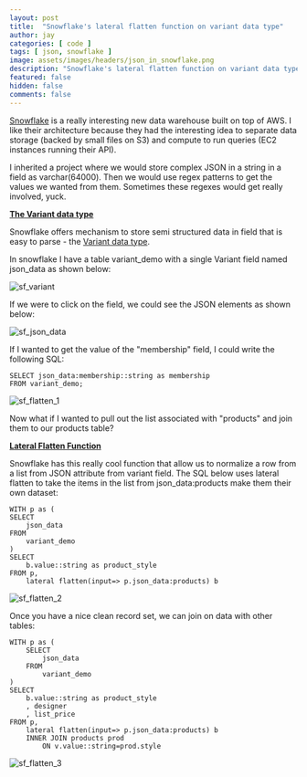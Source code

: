 ```yaml
---
layout: post
title:  "Snowflake's lateral flatten function on variant data type"
author: jay
categories: [ code ]
tags: [ json, snowflake ]
image: assets/images/headers/json_in_snowflake.png
description: "Snowflake's lateral flatten function on variant data type"
featured: false
hidden: false
comments: false
---
```


<p><a href="https://www.snowflake.net/" target="_blank">Snowflake</a> is a really interesting new data warehouse built on top of AWS. I like their architecture because they had the interesting idea to separate data storage (backed by small files on S3) and compute to run queries (EC2 instances running their API).</p>
<p>I inherited a project where we would store complex JSON in a string in a field as varchar(64000). Then we would use regex patterns to get the values we wanted from them. Sometimes these regexes would get really involved, yuck.</p>
<p><span style="text-decoration: underline;"><strong>The Variant data type</strong></span></p>
<p>Snowflake offers mechanism to store semi structured data in field that is easy to parse - the <a href="https://docs.snowflake.net/manuals/user-guide/semistructured-intro.html" target="_blank">Variant data type</a>.&nbsp;</p>
<p>In snowflake I have a table variant_demo with a single Variant field named json_data as shown below:</p>

<p><img src="{{ site.baseurl }}/assets/images/sf_variant.png" alt="sf_variant"/></p>

<p>If we were to click on the field, we could see the JSON elements as shown below:</p>

<p><img src="{{ site.baseurl }}/assets/images/sf_json_data.png" alt="sf_json_data"/></p>

<p>If I wanted to get the value of the "membership" field, I could write the following SQL:</p>

    SELECT json_data:membership::string as membership 
    FROM variant_demo;

<p><img src="{{ site.baseurl }}/assets/images/sf_flatten_1.png" alt="sf_flatten_1"/></p>

<p>Now what if I wanted to pull out the list associated with "products" and join them to our products table?</p>

<p><span style="text-decoration: underline;"><strong>Lateral Flatten Function</strong></span></p>

<p>Snowflake has this really cool function that allow us to normalize a row from a list from JSON attribute from variant field. The SQL below uses lateral flatten to take the items in the list from json_data:products make them their own dataset:</p>

    WITH p as (
    SELECT
        json_data
    FROM
        variant_demo
    )
    SELECT
        b.value::string as product_style
    FROM p,
        lateral flatten(input=> p.json_data:products) b  


<p><img src="{{ site.baseurl }}/assets/images/sf_flatten_2.png" alt="sf_flatten_2"/></p>

<p>Once you have a nice clean record set, we can join on data with other tables:</p>

    WITH p as (
        SELECT 
            json_data
        FROM
            variant_demo
    ) 
    SELECT 
        b.value::string as product_style
        , designer
        , list_price
    FROM p,
        lateral flatten(input=> p.json_data:products) b  
        INNER JOIN products prod  
            ON v.value::string=prod.style 



<p><img src="{{ site.baseurl }}/assets/images/sf_flatten_3.png" alt="sf_flatten_3"/></p>